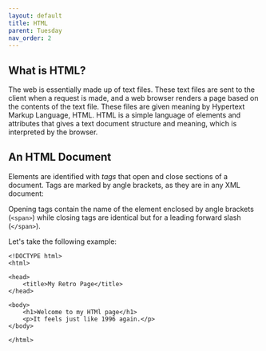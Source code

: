```yaml
---
layout: default
title: HTML
parent: Tuesday
nav_order: 2
---
```


## What is HTML?

The web is essentially made up of text files. These text files are sent to the client when a request is made, and a web browser renders a page based on the contents of the text file. These files are given meaning by Hypertext Markup Language, HTML. HTML is a simple language of elements and attributes that gives a text document structure and meaning, which is interpreted by the browser.

## An HTML Document
Elements are identified with _tags_ that open and close sections of a document. Tags are marked by angle brackets, as they are in any XML document:

Opening tags contain the name of the element enclosed by angle brackets (`<span>`) while closing tags are identical but for a leading forward slash (`</span>`).

Let's take the following example:

```
<!DOCTYPE html>
<html>

<head>
    <title>My Retro Page</title>
</head>

<body>
    <h1>Welcome to my HTMl page</h1>
    <p>It feels just like 1996 again.</p>
</body>

</html>
```

